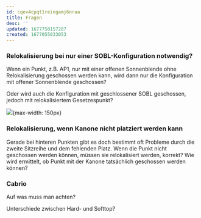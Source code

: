 ```yaml
---
id: cqev4cpqt1reingamj6nraa
title: Fragen
desc: ''
updated: 1677758157287
created: 1677055033053
---
```

### Relokalisierung bei nur einer SOBL-Konfiguration notwendig?
Wenn ein Punkt, z.B. AP1, nur mit einer offenen Sonnenblende ohne Relokalisierung geschossen werden kann, wird dann nur die Konfiguration mit offener Sonnenblende geschossen?

Oder wird auch die Konfiguration mit geschlossener SOBL geschossen, jedoch mit relokalisiertem Gesetzespunkt?

![](/assets/images/2023-02-22-09-41-29.png){max-width: 150px}

### Relokalisierung, wenn Kanone nicht platziert werden kann
Gerade bei hinteren Punkten gibt es doch bestimmt oft Probleme durch die zweite Sitzreihe und dem fehlenden Platz. Wenn die Punkt nicht geschossen werden können, müssen sie relokalisiert werden, korrekt?
Wie wird ermittelt, ob Punkt mit der Kanone tatsächlich geschossen werden können?

### Cabrio
Auf was muss man achten?

Unterschiede zwischen Hard- und Softtop?

